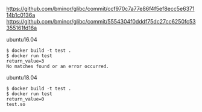 https://github.com/bminor/glibc/commit/ccf970c7a77e86f4f5ef8ecc5e637114b1c0136a
https://github.com/bminor/glibc/commit/5554304f0dddf75dc27cc6250fc53355161fd16a

ubuntu16.04

```
$ docker build -t test .
$ docker run test                             
return_value=3
No matches found or an error occurred.
```

ubuntu18.04

```
$ docker build -t test .
$ docker run test
return_value=0
test.so
```
